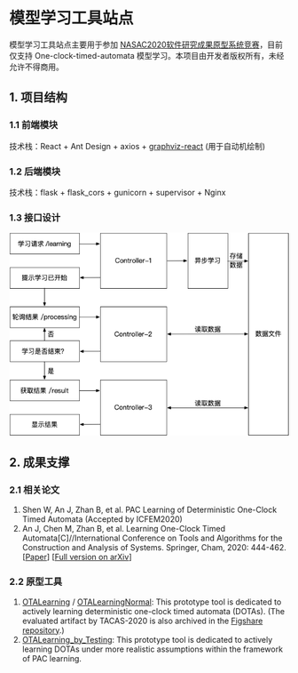 #  模型学习工具站点

模型学习工具站点主要用于参加 [NASAC2020软件研究成果原型系统竞赛](http://chinasoft2020.cqu.edu.cn/jstz/rjyjcgyxxtjs.htm)，目前仅支持 One-clock-timed-automata 模型学习。本项目由开发者版权所有，未经允许不得商用。

## 1. 项目结构

### 1.1 前端模块

技术栈：React + Ant Design + axios + [graphviz-react](https://www.npmjs.com/package/graphviz-react) (用于自动机绘制) 

### 1.2 后端模块

技术栈：flask + flask_cors + gunicorn + supervisor + Nginx

### 1.3 接口设计

<img src="./docs/接口图.png" style="zoom:80%;" />

## 2. 成果支撑

### 2.1 相关论文

1. Shen W, An J, Zhan B, et al. PAC Learning of Deterministic One-Clock Timed Automata (Accepted by ICFEM2020)
2. An J, Chen M, Zhan B, et al. Learning One-Clock Timed Automata[C]//International Conference on Tools and Algorithms for the Construction and Analysis of Systems. Springer, Cham, 2020: 444-462. [[Paper](https://link.springer.com/chapter/10.1007/978-3-030-45190-5_25)] [[Full version on arXiv](https://arxiv.org/pdf/1910.10680.pdf)] 

### 2.2 原型工具

1. [OTALearning](https://github.com/Leslieaj/OTALearning) / [OTALearningNormal](https://github.com/Leslieaj/OTALearningNormal): This prototype tool is dedicated to actively learning deterministic one-clock timed automata (DOTAs). (The evaluated artifact by TACAS-2020 is also archived in the [Figshare repository](https://doi.org/10.6084/m9.figshare.11545983.v3).)
2. [OTALearning_by_Testing](https://github.com/MrEnvision/learning_OTA_by_testing): This prototype tool is dedicated to actively learning DOTAs under more realistic assumptions within the framework of PAC learning. 
